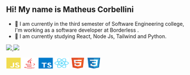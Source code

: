 ## Hi! My name is Matheus Corbellini


- 🔭 I am currently in the third semester of Software Engineering college, I'm working as a software developer at Borderless .
- 🌱 I am currently studying React, Node Js, Tailwind and Python.

<div>
  <a href="https://github.com/matheus-corbellini">
    <img height="180em" src="https://github-readme-stats.vercel.app/api?username=matheus-corbellini&show_icons=true&theme=white&include_all_commits=true&count_private=true&cache_seconds=1800" />
    <img height="180em" src="https://github-readme-stats.vercel.app/api/top-langs/?username=matheus-corbellini&layout=compact&langs_count=8&theme=white" />
  </a>
</div>



<div style="display: inline_block"><br>
  <img align="center" alt="Matheus-Js" height="30" width="40" src="https://raw.githubusercontent.com/devicons/devicon/master/icons/javascript/javascript-plain.svg">
  <img align="center" alt="Matheus-J" height="30" width="40" src="https://raw.githubusercontent.com/devicons/devicon/master/icons/java/java-plain.svg">
  <img align="center" alt="Matheus-Ts" height="30" width="40" src="https://raw.githubusercontent.com/devicons/devicon/master/icons/typescript/typescript-plain.svg">
  <img align="center" alt="Matheus-React" height="30" width="40" src="https://raw.githubusercontent.com/devicons/devicon/master/icons/react/react-original.svg">
  <img align="center" alt="Matheus-HTML" height="30" width="40" src="https://raw.githubusercontent.com/devicons/devicon/master/icons/html5/html5-original.svg">
  <img align="center" alt="Matheus-CSS" height="30" width="40" src="https://raw.githubusercontent.com/devicons/devicon/master/icons/css3/css3-original.svg">
</div>
